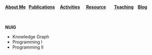####  [About Me](README.md) &nbsp;  [Publications](./Publications.html)&nbsp; &nbsp; &nbsp;[Activities](./Activities.html)&nbsp; &nbsp; &nbsp; [Resource](./Resource.html)&nbsp; &nbsp; &nbsp;  &nbsp; [Teaching](./teaching.html)&nbsp;  &nbsp; [Blog](./blog.html)&nbsp; 


&nbsp; 
&nbsp; 
&nbsp; 


**NUIG**
&nbsp;
&nbsp;

- Knowledge Graph 
- Programming Ι
- Programming ΙΙ
